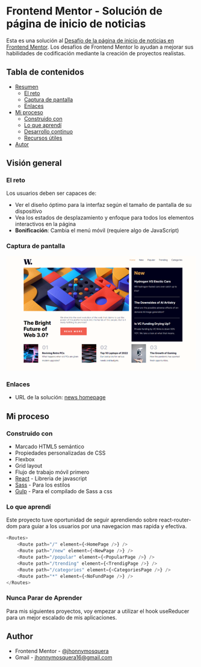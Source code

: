# Frontend Mentor - Solución de página de inicio de noticias

Esta es una solución al [Desafío de la página de inicio de noticias en Frontend Mentor](https://www.frontendmentor.io/challenges/news-homepage-H6SWTa1MFl). Los desafíos de Frontend Mentor lo ayudan a mejorar sus habilidades de codificación mediante la creación de proyectos realistas.

## Tabla de contenidos

- [Resumen](#resumen)
  - [El reto](#el-reto)
  - [Captura de pantalla](#captura-de-pantalla)
  - [Enlaces](#enlaces)
- [Mi proceso](#mi-proceso)
  - [Construido con](#construido-con)
  - [Lo que aprendí](#lo-que-aprendí)
  - [Desarrollo continuo](#desarrollo-continuo)
  - [Recursos útiles](#recursos-útiles)
- [Autor](#autor)

## Visión general

### El reto

Los usuarios deben ser capaces de:

- Ver el diseño óptimo para la interfaz según el tamaño de pantalla de su dispositivo
- Vea los estados de desplazamiento y enfoque para todos los elementos interactivos en la página
- **Bonificación**: Cambia el menú móvil (requiere algo de JavaScript)

### Captura de pantalla

![](./public/page.PNG)

### Enlaces

- URL de la solución: [news homepage](https://news-homepage-jjmm.netlify.app/)

## Mi proceso

### Construido con

- Marcado HTML5 semántico
- Propiedades personalizadas de CSS
- Flexbox
- Grid layout
- Flujo de trabajo móvil primero
- [React](https://reactjs.org/) - Libreria de javascript
- [Sass](https://sass-lang.com/) - Para los estilos
- [Gulp](https://gulpjs.com/) - Para el compilado de Sass a css

### Lo que aprendí

Este proyecto tuve oportunidad de seguir aprendiendo sobre react-router-dom para guiar a los usuarios por una navegacion mas rapida y efectiva.

```javascript
<Routes>
	<Route path="/" element={<HomePage />} />
	<Route path="/new" element={<NewPage />} />
	<Route path="/popular" element={<PopularPage />} />
	<Route path="/trending" element={<TrendigPage />} />
	<Route path="/categories" element={<CategoriesPage />} />
	<Route path="*" element={<NoFundPage />} />
</Routes>
```

### Nunca Parar de Aprender

Para mis siguientes proyectos, voy empezar a utilizar el hook useReducer para un mejor escalado de mis aplicaciones.

## Author

- Frontend Mentor - [@jhonnymosquera](https://www.frontendmentor.io/profile/jhonnymosquera)
- Gmail - [jhonnymosquera16@gmail.com](https://www.gmail.com)
